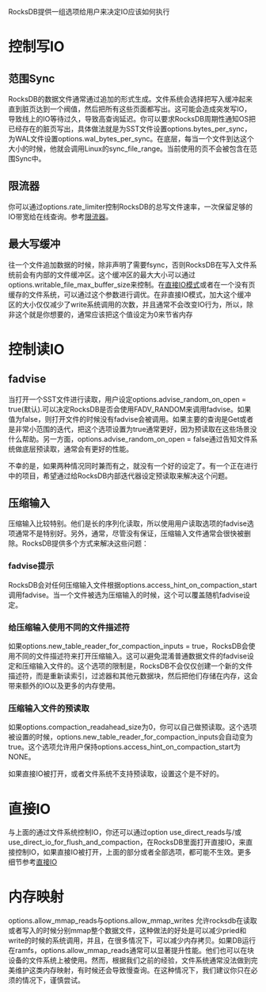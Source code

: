 RocksDB提供一组选项给用户来决定IO应该如何执行

# 控制写IO

## 范围Sync

RocksDB的数据文件通常通过追加的形式生成。文件系统会选择把写入缓冲起来直到脏页达到一个阀值，然后把所有这些页面都写出。这可能会造成突发写IO，导致线上的IO等待过久，导致高查询延迟。你可以要求RocksDB周期性通知OS把已经存在的脏页写出，具体做法就是为SST文件设置options.bytes_per_sync，为WAL文件设置options.wal_bytes_per_sync。在底层，每当一个文件到达这个大小的时候，他就会调用Linux的sync_file_range。当前使用的页不会被包含在范围Sync中。

## 限流器

你可以通过options.rate_limiter控制RocksDB的总写文件速率，一次保留足够的IO带宽给在线查询。参考[限流器]()。

## 最大写缓冲

往一个文件追加数据的时候，除非声明了需要fsync，否则RocksDB在写入文件系统前会有内部的文件缓冲区。这个缓冲区的最大大小可以通过options.writable_file_max_buffer_size来控制。在[直接IO模式]()或者在一个没有页缓存的文件系统，可以通过这个参数进行调优。在非直接IO模式，加大这个缓冲区的大小仅仅减少了write系统调用的次数，并且通常不会改变IO行为，所以，除非这个就是你想要的，通常应该把这个值设定为0来节省内存

# 控制读IO

## fadvise

当打开一个SST文件进行读取，用户设定options.advise_random_on_open = true(默认).可以决定RocksDB是否会使用FADV_RANDOM来调用fadvise。如果值为false，则打开文件的时候没有fadvise会被调用。如果主要的查询是Get或者是非常小范围的迭代，把这个选项设置为true通常更好，因为预读取在这些场景没什么帮助。另一方面，options.advise_random_on_open = false通过告知文件系统做底层预读取，通常会有更好的性能。

不幸的是，如果两种情况同时兼而有之，就没有一个好的设定了。有一个正在进行中的项目，希望通过给RocksDB内部迭代器设定预读取来解决这个问题。

## 压缩输入

压缩输入比较特别。他们是长的序列化读取，所以使用用户读取选项的fadvise选项通常不是特别好。另外，通常，尽管没有保证，压缩输入文件通常会很快被删除。RocksDB提供多个方式来解决这些问题：

### fadvise提示

RocksDB会对任何压缩输入文件根据options.access_hint_on_compaction_start调用fadvise。当一个文件被选为压缩输入的时候，这个可以覆盖随机fadvise设定。

### 给压缩输入使用不同的文件描述符

如果options.new_table_reader_for_compaction_inputs = true，RocksDB会使用不同的文件描述符来打开压缩输入。这可以避免混淆普通数据文件的fadvise设定和压缩输入文件的。这个选项的限制是，RocksDB不会仅仅创建一个新的文件描述符，而是重新读索引，过滤器和其他元数据块，然后把他们存储在内存，这会带来额外的IO以及更多的内存使用。

### 压缩输入文件的预读取

如果options.compaction_readahead_size为0，你可以自己做预读取。这个选项被设置的时候，options.new_table_reader_for_compaction_inputs会自动变为true。这个选项允许用户保持options.access_hint_on_compaction_start为NONE。

如果直接IO被打开，或者文件系统不支持预读取，设置这个是不好的。

# 直接IO

与上面的通过文件系统控制IO，你还可以通过option use_direct_reads与/或use_direct_io_for_flush_and_compaction，在RocksDB里面打开直接IO，来直接控制IO，如果直接IO被打开，上面的部分或者全部选项，都可能不生效。更多细节参考[直接IO]()

# 内存映射

options.allow_mmap_reads与options.allow_mmap_writes 允许rocksdb在读取或者写入的时候分别mmap整个数据文件，这种做法的好处是可以减少pried和write的时候的系统调用，并且，在很多情况下，可以减少内存拷贝。如果DB运行在ramfs，options.allow_mmap_reads通常可以显著提升性能。他们也可以在块设备的文件系统上被使用。然而，根据我们之前的经验，文件系统通常没法做到完美维护这类内存映射，有时候还会导致慢查询。在这种情况下，我们建议你只在必须的情况下，谨慎尝试。

